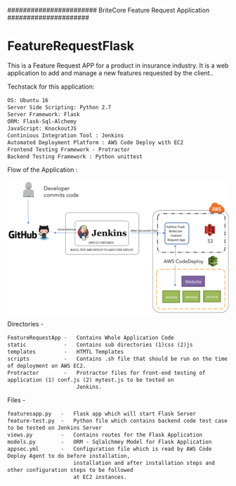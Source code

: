 ####################### BriteCore Feature Request Application #####################

# FeatureRequestFlask

This is a Feature Request APP for a product in insurance industry. It is a web application to add and manage a new features requested by the client..

Techstack for this application:


    OS: Ubuntu 16
    Server Side Scripting: Python 2.7
    Server Framework: Flask
    ORM: Flask-Sql-Alchemy
    JavaScript: KnockoutJS
    Continious Integration Tool : Jenkins
    Automated Deployment Platform : AWS Code Deploy with EC2
    Frontend Testing Framework - Protractor
    Backend Testing Framework : Python unittest
    
    
  Flow of the Application :
  
      
  ![alt text](https://github.com/hirenanandwani/demo/blob/master/BriteCoreCICD.png)
  
   
    
  Directories -
  
    FeatureRequestApp -   Contains Whole Application Code
    static            -   Contains sub directories (1)css (2)js
    templates         -   HTMTL Templates
    scripts           -   Contains .sh file that should be run on the time of deployment on AWS EC2.
    Protractor        -   Protractor files for front-end testing of application (1) conf.js (2) mytest.js to be tested on  
                          Jenkins.
    
  Files -
  
    featuresapp.py   -   Flask app which will start Flask Server
    feature-test.py  -   Python file which contains backend code test case to be tested on Jenkins Server
    views.py         -   Contains routes for the Flask Application
    models.py        -   ORM - Sqlalchmey Model for Flask Application
    appsec.yml       -   Configuration file which is read by AWS Code Deploy Agent to do before installation,
                         installation and after installation steps and other configuration steps to be followed 
                         at EC2 instances.
    
    
    
    
